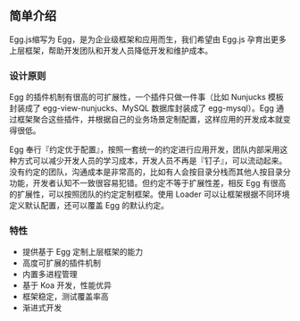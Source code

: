 

## 简单介绍

Egg.js缩写为 Egg，是为企业级框架和应用而生，我们希望由 Egg.js 孕育出更多上层框架，帮助开发团队和开发人员降低开发和维护成本。


### 设计原则

Egg 的插件机制有很高的可扩展性，一个插件只做一件事（比如 Nunjucks 模板封装成了 egg-view-nunjucks、MySQL 数据库封装成了 egg-mysql）。Egg 通过框架聚合这些插件，并根据自己的业务场景定制配置，这样应用的开发成本就变得很低。

Egg 奉行『约定优于配置』，按照一套统一的约定进行应用开发，团队内部采用这种方式可以减少开发人员的学习成本，开发人员不再是『钉子』，可以流动起来。没有约定的团队，沟通成本是非常高的，比如有人会按目录分栈而其他人按目录分功能，开发者认知不一致很容易犯错。但约定不等于扩展性差，相反 Egg 有很高的扩展性，可以按照团队的约定定制框架。使用 Loader 可以让框架根据不同环境定义默认配置，还可以覆盖 Egg 的默认约定。


### 特性

- 提供基于 Egg 定制上层框架的能力
- 高度可扩展的插件机制
- 内置多进程管理
- 基于 Koa 开发，性能优异
- 框架稳定，测试覆盖率高
- 渐进式开发